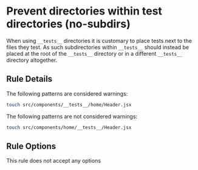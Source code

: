 # Prevent directories within test directories (no-subdirs)

When using `__tests__` directories it is customary to place tests next to the files they test. As such subdirectories within `__tests__` should instead be placed at the root of the `__tests__` directory or in a different `__tests__` directory altogether.

## Rule Details

The following patterns are considered warnings:

```sh
touch src/components/__tests__/home/Header.jsx
```

The following patterns are not considered warnings:

```sh
touch src/components/home/__tests__/Header.jsx
```

## Rule Options

This rule does not accept any options
